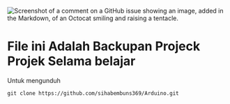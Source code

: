 ![Screenshot of a comment on a GitHub issue showing an image, added in the Markdown, of an Octocat smiling and raising a tentacle.](https://media.tenor.com/images/c51500433e6f6fff5a8c362335bc8242/tenor.gif)


# File ini Adalah Backupan Projeck Projek Selama belajar

Untuk mengunduh

```
git clone https://github.com/sihabembuns369/Arduino.git
```